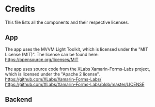 # Credits

This file lists all the components and their respective licenses.

## App

The app uses the MVVM Light Toolkit, which is licensed under the "MIT License
(MIT)". The license can be found here:
https://opensource.org/licenses/MIT

The app uses source code from the XLabs Xamarin-Forms-Labs project, which is
licensed under the "Apache 2 license".
https://github.com/XLabs/Xamarin-Forms-Labs/
https://github.com/XLabs/Xamarin-Forms-Labs/blob/master/LICENSE

## Backend
